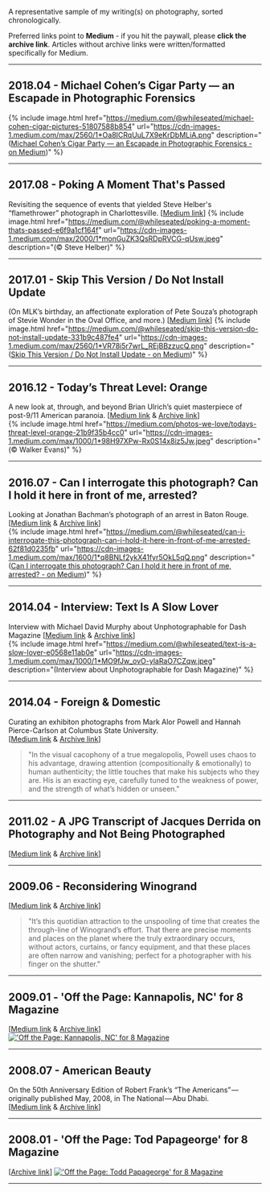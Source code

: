 A representative sample of my writing(s) on photography, sorted chronologically.

Preferred links point to **Medium** - if you hit the paywall, please **click the archive link**. Articles without archive links were written/formatted specifically for Medium.

---

## 2018.04 - Michael Cohen’s Cigar Party — an Escapade in Photographic Forensics
{% include image.html href="https://medium.com/@whileseated/michael-cohen-cigar-pictures-51807588b854" url="https://cdn-images-1.medium.com/max/2560/1*Oa8ICRqUuL7X9eKrDbMLiA.png" description="([Michael Cohen’s Cigar Party — an Escapade in Photographic Forensics - on Medium](https://medium.com/@whileseated/michael-cohen-cigar-pictures-51807588b854))" %}

---

## 2017.08 - Poking A Moment That's Passed
Revisiting the sequence of events that yielded Steve Helber's “flamethrower” photograph in Charlottesville.
[[Medium link](https://medium.com/@whileseated/poking-a-moment-thats-passed-e6f9a1cf164f)]
{% include image.html href="https://medium.com/@whileseated/poking-a-moment-thats-passed-e6f9a1cf164f" url="https://cdn-images-1.medium.com/max/2000/1*monGuZK3QsRDpRVCG-qUsw.jpeg" description="(© Steve Helber)" %}

---

## 2017.01 - Skip This Version / Do Not Install Update
(On MLK’s birthday, an affectionate exploration of Pete Souza’s photograph of Stevie Wonder in the Oval Office, and more.)
[[Medium link](https://medium.com/@whileseated/skip-this-version-do-not-install-update-331b9c487fe4)]
{% include image.html href="https://medium.com/@whileseated/skip-this-version-do-not-install-update-331b9c487fe4" url="https://cdn-images-1.medium.com/max/2560/1*VR78i5r7wrL_REjBBzzucQ.png" description="([Skip This Version / Do Not Install Update - on Medium](https://medium.com/@whileseated/skip-this-version-do-not-install-update-331b9c487fe4))" %}

---

## 2016.12 - Today’s Threat Level: Orange
A new look at, through, and beyond Brian Ulrich’s quiet masterpiece of post-9/11 American paranoia.
[[Medium link](https://medium.com/photos-we-love/todays-threat-level-orange-21b9f35b4cc0) & [Archive link](2016_Todays-Threat-Level-Orange.md)]  
{% include image.html href="https://medium.com/photos-we-love/todays-threat-level-orange-21b9f35b4cc0" url="https://cdn-images-1.medium.com/max/1000/1*98H97XPw-Rx0S14x8iz5Jw.jpeg" description="(© Walker Evans)" %}

---

## 2016.07 - Can I interrogate this photograph? Can I hold it here in front of me, arrested?
Looking at Jonathan Bachman’s photograph of an arrest in Baton Rouge.  
[[Medium link](https://medium.com/@whileseated/can-i-interrogate-this-photograph-can-i-hold-it-here-in-front-of-me-arrested-62f81d0235fb) & [Archive link](2016_Can-I-interrogate-this-photograph-Can-I-hold-it-here-in-front-of-me-arrested.md)]  
{% include image.html href="https://medium.com/@whileseated/can-i-interrogate-this-photograph-can-i-hold-it-here-in-front-of-me-arrested-62f81d0235fb" url="https://cdn-images-1.medium.com/max/1600/1*q8BNLf2ykX41fyr5OkL5qQ.png" description="([Can I interrogate this photograph? Can I hold it here in front of me, arrested? - on Medium](https://medium.com/@whileseated/can-i-interrogate-this-photograph-can-i-hold-it-here-in-front-of-me-arrested-62f81d0235fb))" %}

---

## 2014.04 - Interview: Text Is A Slow Lover
Interview with Michael David Murphy about Unphotographable for Dash Magazine
[[Medium link](https://medium.com/@whileseated/text-is-a-slow-lover-e0568e11ab0e) & [Archive link](2014_Text-Is-A-Slow-Lover.md)]  
{% include image.html href="https://medium.com/@whileseated/text-is-a-slow-lover-e0568e11ab0e" url="https://cdn-images-1.medium.com/max/1000/1*MO9fJw_ovO-ylaRaO7CZqw.jpeg" description="(Interview about Unphotographable for Dash Magazine)" %}

---

## 2014.04 - Foreign & Domestic
Curating an exhibiton photographs from Mark Alor Powell and Hannah Pierce-Carlson at Columbus State University.  
[[Medium link](https://medium.com/@whileseated/foreign-domestic-photographs-from-mark-alor-powell-and-hannah-pierce-carlson-76bf28cb2f8f) & [Archive link](2014_Foreign-Domestic.md)]  
> "In the visual cacophony of a true megalopolis, Powell uses chaos to his advantage, drawing attention (compositionally & emotionally) to human authenticity; the little touches that make his subjects who they are. His is an exacting eye, carefully tuned to the weakness of power, and the strength of what’s hidden or unseen."  

---

## 2011.02 - A JPG Transcript of Jacques Derrida on Photography and Not Being Photographed  
[[Medium link](https://medium.com/@whileseated/a-jpg-transcript-of-jacques-derrida-on-photography-and-not-being-photographed-64f22bbac06c) & [Archive link](2011_A-JPG-Transcript-of-Jacques-Derrida-on-Photography-and-Not-Being-Photographed.md)]  

---

## 2009.06 - Reconsidering Winogrand  
[[Medium link](https://medium.com/@whileseated/reconsidering-winogrand-5b4b22f977a2) & [Archive link](2009_Reconsidering-Winogrand.md)]  
> "It’s this quotidian attraction to the unspooling of time that creates the through-line of Winogrand’s effort. That there are precise moments and places on the planet where the truly extraordinary occurs, without actors, curtains, or fancy equipment, and that these places are often narrow and vanishing; perfect for a photographer with his finger on the shutter."  

---

## 2009.01 - 'Off the Page: Kannapolis, NC' for 8 Magazine
[[Medium link](https://medium.com/photos-we-love/off-the-page-kannapolis-nc-f0191b0e92e0) & [Archive link](2009_Off-the-Page-Kannapolis-NC.md)]  
[!['Off the Page: Kannapolis, NC' for 8 Magazine](https://cdn-images-1.medium.com/max/800/1*DzqDOD-rlw6E4AIXqxPKVw.gif)](2009_Off-the-Page-Kannapolis-NC.md)

---

## 2008.07 - American Beauty  
On the 50th Anniversary Edition of Robert Frank’s “The Americans” — originally published May, 2008, in The National — Abu Dhabi.  
[[Medium link](https://medium.com/@whileseated/american-beauty-23a49eb042cb) & [Archive link](2008_American-Beauty.md)]  

---

## 2008.01 - 'Off the Page: Tod Papageorge' for 8 Magazine
[[Archive link](2008_Off-the-Page-Tod-Papageorge.md)]
[!['Off the Page: Todd Papageorge' for 8 Magazine](https://cdn-images-1.medium.com/max/1400/1*7q7adUBxxs9qDTAmYTi0wA.jpeg)](2008_Off-the-Page-Tod-Papageorge.md)

---
